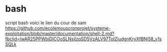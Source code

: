 # bash
script bash
 voici le lien du cour de sam 
 https://github.com/ecolemouscronprojet/systeme-exploitation/blob/master/documentation/shell-2.md?fbclid=IwAR25PPWbjDlCOoSLNsilzqSD5VzALV97ToIZjudgnKryXfBNj58_y1sSQLk
